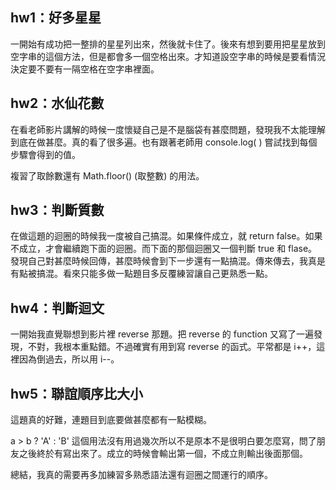 ## hw1：好多星星

一開始有成功把一整排的星星列出來，然後就卡住了。後來有想到要用把星星放到空字串的這個方法，但是都會多一個空格出來。才知道設空字串的時候是要看情況決定要不要有一隔空格在空字串裡面。 

## hw2：水仙花數

在看老師影片講解的時候一度懷疑自己是不是腦袋有甚麼問題，發現我不太能理解到底在做甚麼。真的看了很多遍。也有跟著老師用 console.log( ) 嘗試找到每個步驟會得到的值。

複習了取餘數還有 Math.floor() (取整數) 的用法。

## hw3：判斷質數

在做這題的迴圈的時候我一度被自己搞混。如果條件成立，就 return false。如果不成立，才會繼續跑下面的迴圈。而下面的那個迴圈又一個判斷 true 和 flase。發現自己對甚麼時候回傳，甚麼時候會到下一步還有一點搞混。傳來傳去，我真是有點被搞混。看來只能多做一點題目多反覆練習讓自己更熟悉一點。

## hw4：判斷迴文

一開始我直覺聯想到影片裡 reverse 那題。把 reverse 的 function 又寫了一遍發現，不對，我根本重點錯。不過確實有用到寫 reverse 的函式。平常都是 i++，這裡因為倒過去，所以用 i--。

## hw5：聯誼順序比大小

這題真的好難，連題目到底要做甚麼都有一點模糊。

a > b ? 'A' : 'B' 這個用法沒有用過幾次所以不是原本不是很明白要怎麼寫，問了朋友之後終於有寫出來了。成立的時候會輸出第一個，不成立則輸出後面那個。



總結，我真的需要再多加練習多熟悉語法還有迴圈之間運行的順序。